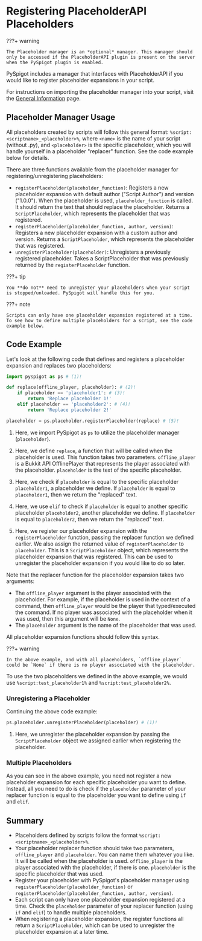 # Registering PlaceholderAPI Placeholders

???+ warning

	The Placeholder manager is an *optional* manager. This manager should only be accessed if the PlaceholderAPI plugin is present on the server when the PySpigot plugin is enabled.

PySpigot includes a manager that interfaces with PlaceholderAPI if you would like to register placeholder expansions in your script.

For instructions on importing the placeholder manager into your script, visit the [General Information](usage.md) page.

## Placeholder Manager Usage

All placeholders created by scripts will follow this general format: `%script:<scriptname>_<placeholder>%`, where `<name>` is the name of your script (without .py), and `<placeholder>` is the specific placeholder, which you will handle yourself in a placeholder "replacer" function. See the code example below for details.

There are three functions available from the placeholder manager for registering/unregistering placeholders:

- `registerPlaceholder(placeholder_function)`: Registers a new placeholder expansion with default author ("Script Author") and version ("1.0.0"). When the placeholder is used, `placeholder_function` is called. It should return the text that should replace the placeholder. Returns a `ScriptPlaceholder`, which represents the placeholder that was registered.
- `registerPlaceholder(placeholder_function, author, version)`: Registers a new placeholder expansion with a custom author and version. Returns a `ScriptPlaceholder`, which represents the placeholder that was registered.
- `unregisterPlaceholder(placeholder)`: Unregisters a previously registered placeholder. Takes a ScriptPlaceholder that was previously returned by the `registerPlaceholder` function.

???+ tip

	You **do not** need to unregister your placeholders when your script is stopped/unloaded. PySpigot will handle this for you.

???+ note

	Scripts can only have one placeholder expansion registered at a time. To see how to define multiple placeholders for a script, see the code example below.

## Code Example

Let's look at the following code that defines and registers a placeholder expansion and replaces two placeholders:

``` py linenums="1"
import pyspigot as ps # (1)!

def replace(offline_player, placeholder): # (2)!
	if placeholder == 'placeholder1': # (3)!
		return 'Replace placeholder 1!'
	elif placeholder == 'placeholder2': # (4)!
		return 'Replace placeholder 2!'

placeholder = ps.placeholder.registerPlaceholder(replace) # (5)!
```

1. Here, we import PySpigot as `ps` to utilize the placeholder manager (`placeholder`).

2. Here, we define `replace`, a function that will be called when the placeholder is used. This function takes two parameters. `offline_player` is a Bukkit API OfflinePlayer that represents the player associated with the placeholder. `placeholder` is the text of the specific placeholder.

3. Here, we check if `placeholder` is equal to the specific placeholder `placeholder1`, a placeholder we define. If `placeholder` is equal to `placeholder1`, then we return the "replaced" text.

4. Here, we use `elif` to check if `placeholder` is equal to another specific placeholder `placeholder2`, another placeholder we define. If `placeholder` is equal to `placeholder2`, then we return the "replaced" text.

5. Here, we register our placeholder expansion with the `registerPlaceholder` function, passing the replacer function we defined earlier. We also assign the returned value of `registerPlaceholder` to `placeholder`. This is a `ScriptPlaceholder` object, which represents the placeholder expansion that was registered. This can be used to unregister the placeholder expansion if you would like to do so later.

Note that the replacer function for the placeholder expansion takes two arguments:

- The `offline_player` argument is the player associated with the placeholder. For example, if the placeholder is used in the context of a command, then `offline_player` would be the player that typed/executed the command. If no player was associated with the placeholder when it was used, then this argument will be `None`.
- The `placeholder` argument is the name of the placeholder that was used.

All placeholder expansion functions should follow this syntax.

???+ warning

	In the above example, and with all placeholders, `offline_player` could be `None` if there is no player associated with the placeholder.

To use the two placeholders we defined in the above example, we would use `%script:test_placeholder1%` and `%script:test_placeholder2%`.

### Unregistering a Placeholder

Continuing the above code example:

``` py linenums="1"
ps.placeholder.unregisterPlaceholder(placeholder) # (1)!
```

1. Here, we unregister the placeholder expansion by passing the `ScriptPlaceholder` object we assigned earlier when registering the placeholder.

### Multiple Placeholders

As you can see in the above example, you need not register a new placeholder expansion for each specific placeholder you want to define. Instead, all you need to do is check if the `placeholder` parameter of your replacer function is equal to the placeholder you want to define using `if` and `elif`.

## Summary

- Placeholders defined by scripts follow the format `%script:<scriptname>_<placeholder>%`. 
- Your placeholder replacer function should take two parameters, `offline_player` and `placeholder`. You can name them whatever you like. It will be called when the placeholder is used. `offline_player` is the player associated with the placeholder, if there is one. `placeholder` is the specific placeholder that was used.
- Register your placeholder with PySpigot's placeholder manager using `registerPlaceholder(placeholder_function)` or `registerPlaceholder(placeholder_function, author, version)`.
- Each script can only have one placeholder expansion registered at a time. Check the `placeholder` parameter of your replacer function (using `if` and `elif`) to handle multiple placeholders.
- When registering a placeholder expansion, the register functions all return a `ScriptPlaceholder`, which can be used to unregister the placeholder expansion at a later time.
